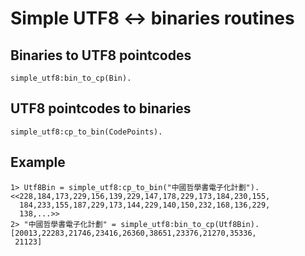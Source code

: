 # Simple UTF8 <-> binaries routines

## Binaries to UTF8 pointcodes

    simple_utf8:bin_to_cp(Bin).

## UTF8 pointcodes to binaries

    simple_utf8:cp_to_bin(CodePoints).

## Example
    1> Utf8Bin = simple_utf8:cp_to_bin("中國哲學書電子化計劃").
    <<228,184,173,229,156,139,229,147,178,229,173,184,230,155,
      184,233,155,187,229,173,144,229,140,150,232,168,136,229,
      138,...>>
    2> "中國哲學書電子化計劃" = simple_utf8:bin_to_cp(Utf8Bin).
    [20013,22283,21746,23416,26360,38651,23376,21270,35336,
     21123]

